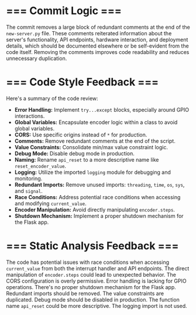 
# === Commit Logic ===
The commit removes a large block of redundant comments at the end of the `new-server.py` file. These comments reiterated information about the server's functionality, API endpoints, hardware interaction, and deployment details, which should be documented elsewhere or be self-evident from the code itself. Removing the comments improves code readability and reduces unnecessary duplication.

# === Code Style Feedback ===
Here's a summary of the code review:

*   **Error Handling:** Implement `try...except` blocks, especially around GPIO interactions.
*   **Global Variables:** Encapsulate encoder logic within a class to avoid global variables.
*   **CORS:** Use specific origins instead of `*` for production.
*   **Comments:** Remove redundant comments at the end of the script.
*   **Value Constraints:** Consolidate min/max value constraint logic.
*   **Debug Mode:** Disable debug mode in production.
*   **Naming:** Rename `api_reset` to a more descriptive name like `reset_encoder_value`.
*   **Logging:** Utilize the imported `logging` module for debugging and monitoring.
*   **Redundant Imports:** Remove unused imports: `threading`, `time`, `os`, `sys`, and `signal`.
*   **Race Conditions:** Address potential race conditions when accessing and modifying `current_value`.
*   **Encoder Manipulation:** Avoid directly manipulating `encoder.steps`.
*   **Shutdown Mechanism:** Implement a proper shutdown mechanism for the Flask app.

# === Static Analysis Feedback ===
The code has potential issues with race conditions when accessing `current_value` from both the interrupt handler and API endpoints. The direct manipulation of `encoder.steps` could lead to unexpected behavior. The CORS configuration is overly permissive. Error handling is lacking for GPIO operations. There's no proper shutdown mechanism for the Flask app. Redundant imports should be removed. The value constraints are duplicated. Debug mode should be disabled in production. The function name `api_reset` could be more descriptive. The logging import is not used.
